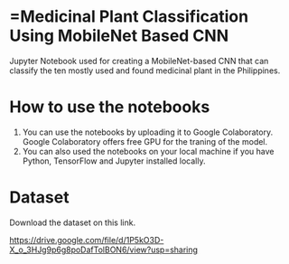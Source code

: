 # =Medicinal Plant Classification Using MobileNet Based CNN
Jupyter Notebook used for creating a MobileNet-based CNN that can classify the ten mostly used and found medicinal plant in the Philippines.

# How to use the notebooks
1. You can use the notebooks by uploading it to Google Colaboratory. Google Colaboratory offers free GPU for the traning of the model.
2. You can also used the notebooks on your local machine if you have Python, TensorFlow and Jupyter installed locally. 

# Dataset
Download the dataset on this link.

https://drive.google.com/file/d/1P5kO3D-X_o_3HJg9p6g8poDafTolBON6/view?usp=sharing
